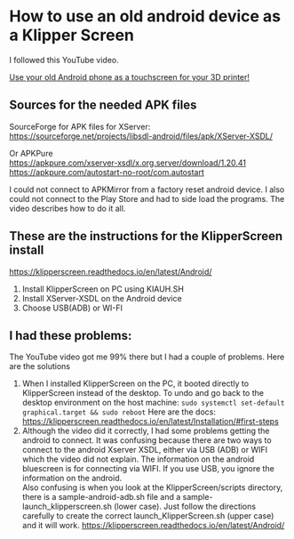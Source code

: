 # How to use an old android device as a Klipper Screen
I followed this YouTube video.

[Use your old Android phone as a touchscreen for your 3D printer!](https://youtu.be/TcgTrkA8Oj0?si=0PBab_s7WIJYJUTM)
  
## Sources for the needed APK files
SourceForge for APK files for XServer:  
https://sourceforge.net/projects/libsdl-android/files/apk/XServer-XSDL/  

Or APKPure  
https://apkpure.com/xserver-xsdl/x.org.server/download/1.20.41  
https://apkpure.com/autostart-no-root/com.autostart  

I could not connect to APKMirror from a factory reset android device.  I also could not connect to the Play Store and had to side load the programs.
The video describes how to do it all.

## These are the instructions for the KlipperScreen install
https://klipperscreen.readthedocs.io/en/latest/Android/
1.	Install KlipperScreen on PC using KIAUH.SH
2.	Install XServer-XSDL on the Android device
3.	Choose USB(ADB) or WI-FI

## I had these problems:
The YouTube video got me 99% there but I had a couple of problems. Here are the solutions  
1. When I installed KlipperScreen on the PC, it booted directly to KlipperScreen instead of the desktop. To undo and go back to the desktop environment on the host machine:
`sudo systemctl set-default graphical.target && sudo reboot`
Here are the docs: https://klipperscreen.readthedocs.io/en/latest/Installation/#first-steps
2. Although the video did it correctly, I had some problems getting the android to connect. It was confusing because there are two ways to connect to the android Xserver XSDL,
either via USB (ADB) or WIFI which the video did not explain.
The information on the android bluescreen is for connecting via WIFI. If you use USB, you ignore the information on the android.  
Also confusing is when you look at the KlipperScreen/scripts directory,
there is a sample-android-adb.sh file and a sample-launch_klipperscreen.sh (lower case). Just follow the directions carefully to create the correct launch_KlipperScreen.sh (upper case) and it will work.
https://klipperscreen.readthedocs.io/en/latest/Android/



